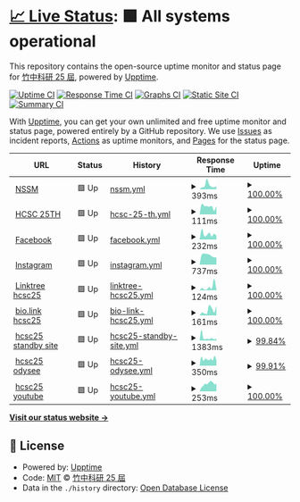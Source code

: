 # [📈 Live Status](https://hcsc-25th.github.io/upptime): <!--live status--> **🟩 All systems operational**

This repository contains the open-source uptime monitor and status page for [竹中科研 25 屆](https://hcsc-25th.github.io/), powered by [Upptime](https://github.com/upptime/upptime).

[![Uptime CI](https://github.com/hcsc-25th/upptime/workflows/Uptime%20CI/badge.svg)](https://github.com/hcsc-25th/upptime/actions?query=workflow%3A%22Uptime+CI%22)
[![Response Time CI](https://github.com/hcsc-25th/upptime/workflows/Response%20Time%20CI/badge.svg)](https://github.com/hcsc-25th/upptime/actions?query=workflow%3A%22Response+Time+CI%22)
[![Graphs CI](https://github.com/hcsc-25th/upptime/workflows/Graphs%20CI/badge.svg)](https://github.com/hcsc-25th/upptime/actions?query=workflow%3A%22Graphs+CI%22)
[![Static Site CI](https://github.com/hcsc-25th/upptime/workflows/Static%20Site%20CI/badge.svg)](https://github.com/hcsc-25th/upptime/actions?query=workflow%3A%22Static+Site+CI%22)
[![Summary CI](https://github.com/hcsc-25th/upptime/workflows/Summary%20CI/badge.svg)](https://github.com/hcsc-25th/upptime/actions?query=workflow%3A%22Summary+CI%22)

With [Upptime](https://upptime.js.org), you can get your own unlimited and free uptime monitor and status page, powered entirely by a GitHub repository. We use [Issues](https://github.com/hcsc-25th/upptime/issues) as incident reports, [Actions](https://github.com/hcsc-25th/upptime/actions) as uptime monitors, and [Pages](https://hcsc-25th.github.io/upptime) for the status page.

<!--start: status pages-->
<!-- This summary is generated by Upptime (https://github.com/upptime/upptime) -->
<!-- Do not edit this manually, your changes will be overwritten -->
<!-- prettier-ignore -->
| URL | Status | History | Response Time | Uptime |
| --- | ------ | ------- | ------------- | ------ |
| <img alt="" src="https://favicons.githubusercontent.com/sc2022.wixsite.com" height="13"> [NSSM](https://sc2022.wixsite.com/nssm) | 🟩 Up | [nssm.yml](https://github.com/hcsc-25th/upptime/commits/HEAD/history/nssm.yml) | <details><summary><img alt="Response time graph" src="./graphs/nssm/response-time-week.png" height="20"> 393ms</summary><br><a href="https://hcsc-25th.github.io/upptime/history/nssm"><img alt="Response time 416" src="https://img.shields.io/endpoint?url=https%3A%2F%2Fraw.githubusercontent.com%2Fhcsc-25th%2Fupptime%2FHEAD%2Fapi%2Fnssm%2Fresponse-time.json"></a><br><a href="https://hcsc-25th.github.io/upptime/history/nssm"><img alt="24-hour response time 289" src="https://img.shields.io/endpoint?url=https%3A%2F%2Fraw.githubusercontent.com%2Fhcsc-25th%2Fupptime%2FHEAD%2Fapi%2Fnssm%2Fresponse-time-day.json"></a><br><a href="https://hcsc-25th.github.io/upptime/history/nssm"><img alt="7-day response time 393" src="https://img.shields.io/endpoint?url=https%3A%2F%2Fraw.githubusercontent.com%2Fhcsc-25th%2Fupptime%2FHEAD%2Fapi%2Fnssm%2Fresponse-time-week.json"></a><br><a href="https://hcsc-25th.github.io/upptime/history/nssm"><img alt="30-day response time 430" src="https://img.shields.io/endpoint?url=https%3A%2F%2Fraw.githubusercontent.com%2Fhcsc-25th%2Fupptime%2FHEAD%2Fapi%2Fnssm%2Fresponse-time-month.json"></a><br><a href="https://hcsc-25th.github.io/upptime/history/nssm"><img alt="1-year response time 416" src="https://img.shields.io/endpoint?url=https%3A%2F%2Fraw.githubusercontent.com%2Fhcsc-25th%2Fupptime%2FHEAD%2Fapi%2Fnssm%2Fresponse-time-year.json"></a></details> | <details><summary><a href="https://hcsc-25th.github.io/upptime/history/nssm">100.00%</a></summary><a href="https://hcsc-25th.github.io/upptime/history/nssm"><img alt="All-time uptime 99.98%" src="https://img.shields.io/endpoint?url=https%3A%2F%2Fraw.githubusercontent.com%2Fhcsc-25th%2Fupptime%2FHEAD%2Fapi%2Fnssm%2Fuptime.json"></a><br><a href="https://hcsc-25th.github.io/upptime/history/nssm"><img alt="24-hour uptime 100.00%" src="https://img.shields.io/endpoint?url=https%3A%2F%2Fraw.githubusercontent.com%2Fhcsc-25th%2Fupptime%2FHEAD%2Fapi%2Fnssm%2Fuptime-day.json"></a><br><a href="https://hcsc-25th.github.io/upptime/history/nssm"><img alt="7-day uptime 100.00%" src="https://img.shields.io/endpoint?url=https%3A%2F%2Fraw.githubusercontent.com%2Fhcsc-25th%2Fupptime%2FHEAD%2Fapi%2Fnssm%2Fuptime-week.json"></a><br><a href="https://hcsc-25th.github.io/upptime/history/nssm"><img alt="30-day uptime 99.95%" src="https://img.shields.io/endpoint?url=https%3A%2F%2Fraw.githubusercontent.com%2Fhcsc-25th%2Fupptime%2FHEAD%2Fapi%2Fnssm%2Fuptime-month.json"></a><br><a href="https://hcsc-25th.github.io/upptime/history/nssm"><img alt="1-year uptime 99.98%" src="https://img.shields.io/endpoint?url=https%3A%2F%2Fraw.githubusercontent.com%2Fhcsc-25th%2Fupptime%2FHEAD%2Fapi%2Fnssm%2Fuptime-year.json"></a></details>
| <img alt="" src="https://favicons.githubusercontent.com/hcsc-25th.github.io" height="13"> [HCSC 25TH](https://hcsc-25th.github.io/) | 🟩 Up | [hcsc-25-th.yml](https://github.com/hcsc-25th/upptime/commits/HEAD/history/hcsc-25-th.yml) | <details><summary><img alt="Response time graph" src="./graphs/hcsc-25-th/response-time-week.png" height="20"> 111ms</summary><br><a href="https://hcsc-25th.github.io/upptime/history/hcsc-25-th"><img alt="Response time 105" src="https://img.shields.io/endpoint?url=https%3A%2F%2Fraw.githubusercontent.com%2Fhcsc-25th%2Fupptime%2FHEAD%2Fapi%2Fhcsc-25-th%2Fresponse-time.json"></a><br><a href="https://hcsc-25th.github.io/upptime/history/hcsc-25-th"><img alt="24-hour response time 115" src="https://img.shields.io/endpoint?url=https%3A%2F%2Fraw.githubusercontent.com%2Fhcsc-25th%2Fupptime%2FHEAD%2Fapi%2Fhcsc-25-th%2Fresponse-time-day.json"></a><br><a href="https://hcsc-25th.github.io/upptime/history/hcsc-25-th"><img alt="7-day response time 111" src="https://img.shields.io/endpoint?url=https%3A%2F%2Fraw.githubusercontent.com%2Fhcsc-25th%2Fupptime%2FHEAD%2Fapi%2Fhcsc-25-th%2Fresponse-time-week.json"></a><br><a href="https://hcsc-25th.github.io/upptime/history/hcsc-25-th"><img alt="30-day response time 98" src="https://img.shields.io/endpoint?url=https%3A%2F%2Fraw.githubusercontent.com%2Fhcsc-25th%2Fupptime%2FHEAD%2Fapi%2Fhcsc-25-th%2Fresponse-time-month.json"></a><br><a href="https://hcsc-25th.github.io/upptime/history/hcsc-25-th"><img alt="1-year response time 105" src="https://img.shields.io/endpoint?url=https%3A%2F%2Fraw.githubusercontent.com%2Fhcsc-25th%2Fupptime%2FHEAD%2Fapi%2Fhcsc-25-th%2Fresponse-time-year.json"></a></details> | <details><summary><a href="https://hcsc-25th.github.io/upptime/history/hcsc-25-th">100.00%</a></summary><a href="https://hcsc-25th.github.io/upptime/history/hcsc-25-th"><img alt="All-time uptime 100.00%" src="https://img.shields.io/endpoint?url=https%3A%2F%2Fraw.githubusercontent.com%2Fhcsc-25th%2Fupptime%2FHEAD%2Fapi%2Fhcsc-25-th%2Fuptime.json"></a><br><a href="https://hcsc-25th.github.io/upptime/history/hcsc-25-th"><img alt="24-hour uptime 100.00%" src="https://img.shields.io/endpoint?url=https%3A%2F%2Fraw.githubusercontent.com%2Fhcsc-25th%2Fupptime%2FHEAD%2Fapi%2Fhcsc-25-th%2Fuptime-day.json"></a><br><a href="https://hcsc-25th.github.io/upptime/history/hcsc-25-th"><img alt="7-day uptime 100.00%" src="https://img.shields.io/endpoint?url=https%3A%2F%2Fraw.githubusercontent.com%2Fhcsc-25th%2Fupptime%2FHEAD%2Fapi%2Fhcsc-25-th%2Fuptime-week.json"></a><br><a href="https://hcsc-25th.github.io/upptime/history/hcsc-25-th"><img alt="30-day uptime 100.00%" src="https://img.shields.io/endpoint?url=https%3A%2F%2Fraw.githubusercontent.com%2Fhcsc-25th%2Fupptime%2FHEAD%2Fapi%2Fhcsc-25-th%2Fuptime-month.json"></a><br><a href="https://hcsc-25th.github.io/upptime/history/hcsc-25-th"><img alt="1-year uptime 100.00%" src="https://img.shields.io/endpoint?url=https%3A%2F%2Fraw.githubusercontent.com%2Fhcsc-25th%2Fupptime%2FHEAD%2Fapi%2Fhcsc-25-th%2Fuptime-year.json"></a></details>
| <img alt="" src="https://favicons.githubusercontent.com/www.facebook.com" height="13"> [Facebook](https://www.facebook.com/) | 🟩 Up | [facebook.yml](https://github.com/hcsc-25th/upptime/commits/HEAD/history/facebook.yml) | <details><summary><img alt="Response time graph" src="./graphs/facebook/response-time-week.png" height="20"> 232ms</summary><br><a href="https://hcsc-25th.github.io/upptime/history/facebook"><img alt="Response time 343" src="https://img.shields.io/endpoint?url=https%3A%2F%2Fraw.githubusercontent.com%2Fhcsc-25th%2Fupptime%2FHEAD%2Fapi%2Ffacebook%2Fresponse-time.json"></a><br><a href="https://hcsc-25th.github.io/upptime/history/facebook"><img alt="24-hour response time 170" src="https://img.shields.io/endpoint?url=https%3A%2F%2Fraw.githubusercontent.com%2Fhcsc-25th%2Fupptime%2FHEAD%2Fapi%2Ffacebook%2Fresponse-time-day.json"></a><br><a href="https://hcsc-25th.github.io/upptime/history/facebook"><img alt="7-day response time 232" src="https://img.shields.io/endpoint?url=https%3A%2F%2Fraw.githubusercontent.com%2Fhcsc-25th%2Fupptime%2FHEAD%2Fapi%2Ffacebook%2Fresponse-time-week.json"></a><br><a href="https://hcsc-25th.github.io/upptime/history/facebook"><img alt="30-day response time 347" src="https://img.shields.io/endpoint?url=https%3A%2F%2Fraw.githubusercontent.com%2Fhcsc-25th%2Fupptime%2FHEAD%2Fapi%2Ffacebook%2Fresponse-time-month.json"></a><br><a href="https://hcsc-25th.github.io/upptime/history/facebook"><img alt="1-year response time 343" src="https://img.shields.io/endpoint?url=https%3A%2F%2Fraw.githubusercontent.com%2Fhcsc-25th%2Fupptime%2FHEAD%2Fapi%2Ffacebook%2Fresponse-time-year.json"></a></details> | <details><summary><a href="https://hcsc-25th.github.io/upptime/history/facebook">100.00%</a></summary><a href="https://hcsc-25th.github.io/upptime/history/facebook"><img alt="All-time uptime 99.91%" src="https://img.shields.io/endpoint?url=https%3A%2F%2Fraw.githubusercontent.com%2Fhcsc-25th%2Fupptime%2FHEAD%2Fapi%2Ffacebook%2Fuptime.json"></a><br><a href="https://hcsc-25th.github.io/upptime/history/facebook"><img alt="24-hour uptime 100.00%" src="https://img.shields.io/endpoint?url=https%3A%2F%2Fraw.githubusercontent.com%2Fhcsc-25th%2Fupptime%2FHEAD%2Fapi%2Ffacebook%2Fuptime-day.json"></a><br><a href="https://hcsc-25th.github.io/upptime/history/facebook"><img alt="7-day uptime 100.00%" src="https://img.shields.io/endpoint?url=https%3A%2F%2Fraw.githubusercontent.com%2Fhcsc-25th%2Fupptime%2FHEAD%2Fapi%2Ffacebook%2Fuptime-week.json"></a><br><a href="https://hcsc-25th.github.io/upptime/history/facebook"><img alt="30-day uptime 100.00%" src="https://img.shields.io/endpoint?url=https%3A%2F%2Fraw.githubusercontent.com%2Fhcsc-25th%2Fupptime%2FHEAD%2Fapi%2Ffacebook%2Fuptime-month.json"></a><br><a href="https://hcsc-25th.github.io/upptime/history/facebook"><img alt="1-year uptime 99.91%" src="https://img.shields.io/endpoint?url=https%3A%2F%2Fraw.githubusercontent.com%2Fhcsc-25th%2Fupptime%2FHEAD%2Fapi%2Ffacebook%2Fuptime-year.json"></a></details>
| <img alt="" src="https://favicons.githubusercontent.com/www.instagram.com" height="13"> [Instagram](https://www.instagram.com/) | 🟩 Up | [instagram.yml](https://github.com/hcsc-25th/upptime/commits/HEAD/history/instagram.yml) | <details><summary><img alt="Response time graph" src="./graphs/instagram/response-time-week.png" height="20"> 737ms</summary><br><a href="https://hcsc-25th.github.io/upptime/history/instagram"><img alt="Response time 782" src="https://img.shields.io/endpoint?url=https%3A%2F%2Fraw.githubusercontent.com%2Fhcsc-25th%2Fupptime%2FHEAD%2Fapi%2Finstagram%2Fresponse-time.json"></a><br><a href="https://hcsc-25th.github.io/upptime/history/instagram"><img alt="24-hour response time 564" src="https://img.shields.io/endpoint?url=https%3A%2F%2Fraw.githubusercontent.com%2Fhcsc-25th%2Fupptime%2FHEAD%2Fapi%2Finstagram%2Fresponse-time-day.json"></a><br><a href="https://hcsc-25th.github.io/upptime/history/instagram"><img alt="7-day response time 737" src="https://img.shields.io/endpoint?url=https%3A%2F%2Fraw.githubusercontent.com%2Fhcsc-25th%2Fupptime%2FHEAD%2Fapi%2Finstagram%2Fresponse-time-week.json"></a><br><a href="https://hcsc-25th.github.io/upptime/history/instagram"><img alt="30-day response time 697" src="https://img.shields.io/endpoint?url=https%3A%2F%2Fraw.githubusercontent.com%2Fhcsc-25th%2Fupptime%2FHEAD%2Fapi%2Finstagram%2Fresponse-time-month.json"></a><br><a href="https://hcsc-25th.github.io/upptime/history/instagram"><img alt="1-year response time 782" src="https://img.shields.io/endpoint?url=https%3A%2F%2Fraw.githubusercontent.com%2Fhcsc-25th%2Fupptime%2FHEAD%2Fapi%2Finstagram%2Fresponse-time-year.json"></a></details> | <details><summary><a href="https://hcsc-25th.github.io/upptime/history/instagram">100.00%</a></summary><a href="https://hcsc-25th.github.io/upptime/history/instagram"><img alt="All-time uptime 99.91%" src="https://img.shields.io/endpoint?url=https%3A%2F%2Fraw.githubusercontent.com%2Fhcsc-25th%2Fupptime%2FHEAD%2Fapi%2Finstagram%2Fuptime.json"></a><br><a href="https://hcsc-25th.github.io/upptime/history/instagram"><img alt="24-hour uptime 100.00%" src="https://img.shields.io/endpoint?url=https%3A%2F%2Fraw.githubusercontent.com%2Fhcsc-25th%2Fupptime%2FHEAD%2Fapi%2Finstagram%2Fuptime-day.json"></a><br><a href="https://hcsc-25th.github.io/upptime/history/instagram"><img alt="7-day uptime 100.00%" src="https://img.shields.io/endpoint?url=https%3A%2F%2Fraw.githubusercontent.com%2Fhcsc-25th%2Fupptime%2FHEAD%2Fapi%2Finstagram%2Fuptime-week.json"></a><br><a href="https://hcsc-25th.github.io/upptime/history/instagram"><img alt="30-day uptime 100.00%" src="https://img.shields.io/endpoint?url=https%3A%2F%2Fraw.githubusercontent.com%2Fhcsc-25th%2Fupptime%2FHEAD%2Fapi%2Finstagram%2Fuptime-month.json"></a><br><a href="https://hcsc-25th.github.io/upptime/history/instagram"><img alt="1-year uptime 99.91%" src="https://img.shields.io/endpoint?url=https%3A%2F%2Fraw.githubusercontent.com%2Fhcsc-25th%2Fupptime%2FHEAD%2Fapi%2Finstagram%2Fuptime-year.json"></a></details>
| <img alt="" src="https://favicons.githubusercontent.com/linktr.ee" height="13"> [Linktree hcsc25](https://linktr.ee/hcsc.25th) | 🟩 Up | [linktree-hcsc25.yml](https://github.com/hcsc-25th/upptime/commits/HEAD/history/linktree-hcsc25.yml) | <details><summary><img alt="Response time graph" src="./graphs/linktree-hcsc25/response-time-week.png" height="20"> 124ms</summary><br><a href="https://hcsc-25th.github.io/upptime/history/linktree-hcsc25"><img alt="Response time 427" src="https://img.shields.io/endpoint?url=https%3A%2F%2Fraw.githubusercontent.com%2Fhcsc-25th%2Fupptime%2FHEAD%2Fapi%2Flinktree-hcsc25%2Fresponse-time.json"></a><br><a href="https://hcsc-25th.github.io/upptime/history/linktree-hcsc25"><img alt="24-hour response time 33" src="https://img.shields.io/endpoint?url=https%3A%2F%2Fraw.githubusercontent.com%2Fhcsc-25th%2Fupptime%2FHEAD%2Fapi%2Flinktree-hcsc25%2Fresponse-time-day.json"></a><br><a href="https://hcsc-25th.github.io/upptime/history/linktree-hcsc25"><img alt="7-day response time 124" src="https://img.shields.io/endpoint?url=https%3A%2F%2Fraw.githubusercontent.com%2Fhcsc-25th%2Fupptime%2FHEAD%2Fapi%2Flinktree-hcsc25%2Fresponse-time-week.json"></a><br><a href="https://hcsc-25th.github.io/upptime/history/linktree-hcsc25"><img alt="30-day response time 150" src="https://img.shields.io/endpoint?url=https%3A%2F%2Fraw.githubusercontent.com%2Fhcsc-25th%2Fupptime%2FHEAD%2Fapi%2Flinktree-hcsc25%2Fresponse-time-month.json"></a><br><a href="https://hcsc-25th.github.io/upptime/history/linktree-hcsc25"><img alt="1-year response time 427" src="https://img.shields.io/endpoint?url=https%3A%2F%2Fraw.githubusercontent.com%2Fhcsc-25th%2Fupptime%2FHEAD%2Fapi%2Flinktree-hcsc25%2Fresponse-time-year.json"></a></details> | <details><summary><a href="https://hcsc-25th.github.io/upptime/history/linktree-hcsc25">100.00%</a></summary><a href="https://hcsc-25th.github.io/upptime/history/linktree-hcsc25"><img alt="All-time uptime 99.96%" src="https://img.shields.io/endpoint?url=https%3A%2F%2Fraw.githubusercontent.com%2Fhcsc-25th%2Fupptime%2FHEAD%2Fapi%2Flinktree-hcsc25%2Fuptime.json"></a><br><a href="https://hcsc-25th.github.io/upptime/history/linktree-hcsc25"><img alt="24-hour uptime 100.00%" src="https://img.shields.io/endpoint?url=https%3A%2F%2Fraw.githubusercontent.com%2Fhcsc-25th%2Fupptime%2FHEAD%2Fapi%2Flinktree-hcsc25%2Fuptime-day.json"></a><br><a href="https://hcsc-25th.github.io/upptime/history/linktree-hcsc25"><img alt="7-day uptime 100.00%" src="https://img.shields.io/endpoint?url=https%3A%2F%2Fraw.githubusercontent.com%2Fhcsc-25th%2Fupptime%2FHEAD%2Fapi%2Flinktree-hcsc25%2Fuptime-week.json"></a><br><a href="https://hcsc-25th.github.io/upptime/history/linktree-hcsc25"><img alt="30-day uptime 100.00%" src="https://img.shields.io/endpoint?url=https%3A%2F%2Fraw.githubusercontent.com%2Fhcsc-25th%2Fupptime%2FHEAD%2Fapi%2Flinktree-hcsc25%2Fuptime-month.json"></a><br><a href="https://hcsc-25th.github.io/upptime/history/linktree-hcsc25"><img alt="1-year uptime 99.96%" src="https://img.shields.io/endpoint?url=https%3A%2F%2Fraw.githubusercontent.com%2Fhcsc-25th%2Fupptime%2FHEAD%2Fapi%2Flinktree-hcsc25%2Fuptime-year.json"></a></details>
| <img alt="" src="https://favicons.githubusercontent.com/hcsc_25th.bio.link" height="13"> [bio.link hcsc25](https://hcsc_25th.bio.link/) | 🟩 Up | [bio-link-hcsc25.yml](https://github.com/hcsc-25th/upptime/commits/HEAD/history/bio-link-hcsc25.yml) | <details><summary><img alt="Response time graph" src="./graphs/bio-link-hcsc25/response-time-week.png" height="20"> 161ms</summary><br><a href="https://hcsc-25th.github.io/upptime/history/bio-link-hcsc25"><img alt="Response time 161" src="https://img.shields.io/endpoint?url=https%3A%2F%2Fraw.githubusercontent.com%2Fhcsc-25th%2Fupptime%2FHEAD%2Fapi%2Fbio-link-hcsc25%2Fresponse-time.json"></a><br><a href="https://hcsc-25th.github.io/upptime/history/bio-link-hcsc25"><img alt="24-hour response time 289" src="https://img.shields.io/endpoint?url=https%3A%2F%2Fraw.githubusercontent.com%2Fhcsc-25th%2Fupptime%2FHEAD%2Fapi%2Fbio-link-hcsc25%2Fresponse-time-day.json"></a><br><a href="https://hcsc-25th.github.io/upptime/history/bio-link-hcsc25"><img alt="7-day response time 161" src="https://img.shields.io/endpoint?url=https%3A%2F%2Fraw.githubusercontent.com%2Fhcsc-25th%2Fupptime%2FHEAD%2Fapi%2Fbio-link-hcsc25%2Fresponse-time-week.json"></a><br><a href="https://hcsc-25th.github.io/upptime/history/bio-link-hcsc25"><img alt="30-day response time 151" src="https://img.shields.io/endpoint?url=https%3A%2F%2Fraw.githubusercontent.com%2Fhcsc-25th%2Fupptime%2FHEAD%2Fapi%2Fbio-link-hcsc25%2Fresponse-time-month.json"></a><br><a href="https://hcsc-25th.github.io/upptime/history/bio-link-hcsc25"><img alt="1-year response time 161" src="https://img.shields.io/endpoint?url=https%3A%2F%2Fraw.githubusercontent.com%2Fhcsc-25th%2Fupptime%2FHEAD%2Fapi%2Fbio-link-hcsc25%2Fresponse-time-year.json"></a></details> | <details><summary><a href="https://hcsc-25th.github.io/upptime/history/bio-link-hcsc25">100.00%</a></summary><a href="https://hcsc-25th.github.io/upptime/history/bio-link-hcsc25"><img alt="All-time uptime 100.00%" src="https://img.shields.io/endpoint?url=https%3A%2F%2Fraw.githubusercontent.com%2Fhcsc-25th%2Fupptime%2FHEAD%2Fapi%2Fbio-link-hcsc25%2Fuptime.json"></a><br><a href="https://hcsc-25th.github.io/upptime/history/bio-link-hcsc25"><img alt="24-hour uptime 100.00%" src="https://img.shields.io/endpoint?url=https%3A%2F%2Fraw.githubusercontent.com%2Fhcsc-25th%2Fupptime%2FHEAD%2Fapi%2Fbio-link-hcsc25%2Fuptime-day.json"></a><br><a href="https://hcsc-25th.github.io/upptime/history/bio-link-hcsc25"><img alt="7-day uptime 100.00%" src="https://img.shields.io/endpoint?url=https%3A%2F%2Fraw.githubusercontent.com%2Fhcsc-25th%2Fupptime%2FHEAD%2Fapi%2Fbio-link-hcsc25%2Fuptime-week.json"></a><br><a href="https://hcsc-25th.github.io/upptime/history/bio-link-hcsc25"><img alt="30-day uptime 100.00%" src="https://img.shields.io/endpoint?url=https%3A%2F%2Fraw.githubusercontent.com%2Fhcsc-25th%2Fupptime%2FHEAD%2Fapi%2Fbio-link-hcsc25%2Fuptime-month.json"></a><br><a href="https://hcsc-25th.github.io/upptime/history/bio-link-hcsc25"><img alt="1-year uptime 100.00%" src="https://img.shields.io/endpoint?url=https%3A%2F%2Fraw.githubusercontent.com%2Fhcsc-25th%2Fupptime%2FHEAD%2Fapi%2Fbio-link-hcsc25%2Fuptime-year.json"></a></details>
| <img alt="" src="https://favicons.githubusercontent.com/hcsc-25th.codeberg.page" height="13"> [hcsc25 standby site](https://hcsc-25th.codeberg.page/) | 🟩 Up | [hcsc25-standby-site.yml](https://github.com/hcsc-25th/upptime/commits/HEAD/history/hcsc25-standby-site.yml) | <details><summary><img alt="Response time graph" src="./graphs/hcsc25-standby-site/response-time-week.png" height="20"> 1383ms</summary><br><a href="https://hcsc-25th.github.io/upptime/history/hcsc25-standby-site"><img alt="Response time 1057" src="https://img.shields.io/endpoint?url=https%3A%2F%2Fraw.githubusercontent.com%2Fhcsc-25th%2Fupptime%2FHEAD%2Fapi%2Fhcsc25-standby-site%2Fresponse-time.json"></a><br><a href="https://hcsc-25th.github.io/upptime/history/hcsc25-standby-site"><img alt="24-hour response time 1034" src="https://img.shields.io/endpoint?url=https%3A%2F%2Fraw.githubusercontent.com%2Fhcsc-25th%2Fupptime%2FHEAD%2Fapi%2Fhcsc25-standby-site%2Fresponse-time-day.json"></a><br><a href="https://hcsc-25th.github.io/upptime/history/hcsc25-standby-site"><img alt="7-day response time 1383" src="https://img.shields.io/endpoint?url=https%3A%2F%2Fraw.githubusercontent.com%2Fhcsc-25th%2Fupptime%2FHEAD%2Fapi%2Fhcsc25-standby-site%2Fresponse-time-week.json"></a><br><a href="https://hcsc-25th.github.io/upptime/history/hcsc25-standby-site"><img alt="30-day response time 947" src="https://img.shields.io/endpoint?url=https%3A%2F%2Fraw.githubusercontent.com%2Fhcsc-25th%2Fupptime%2FHEAD%2Fapi%2Fhcsc25-standby-site%2Fresponse-time-month.json"></a><br><a href="https://hcsc-25th.github.io/upptime/history/hcsc25-standby-site"><img alt="1-year response time 1057" src="https://img.shields.io/endpoint?url=https%3A%2F%2Fraw.githubusercontent.com%2Fhcsc-25th%2Fupptime%2FHEAD%2Fapi%2Fhcsc25-standby-site%2Fresponse-time-year.json"></a></details> | <details><summary><a href="https://hcsc-25th.github.io/upptime/history/hcsc25-standby-site">99.84%</a></summary><a href="https://hcsc-25th.github.io/upptime/history/hcsc25-standby-site"><img alt="All-time uptime 99.76%" src="https://img.shields.io/endpoint?url=https%3A%2F%2Fraw.githubusercontent.com%2Fhcsc-25th%2Fupptime%2FHEAD%2Fapi%2Fhcsc25-standby-site%2Fuptime.json"></a><br><a href="https://hcsc-25th.github.io/upptime/history/hcsc25-standby-site"><img alt="24-hour uptime 100.00%" src="https://img.shields.io/endpoint?url=https%3A%2F%2Fraw.githubusercontent.com%2Fhcsc-25th%2Fupptime%2FHEAD%2Fapi%2Fhcsc25-standby-site%2Fuptime-day.json"></a><br><a href="https://hcsc-25th.github.io/upptime/history/hcsc25-standby-site"><img alt="7-day uptime 99.84%" src="https://img.shields.io/endpoint?url=https%3A%2F%2Fraw.githubusercontent.com%2Fhcsc-25th%2Fupptime%2FHEAD%2Fapi%2Fhcsc25-standby-site%2Fuptime-week.json"></a><br><a href="https://hcsc-25th.github.io/upptime/history/hcsc25-standby-site"><img alt="30-day uptime 99.55%" src="https://img.shields.io/endpoint?url=https%3A%2F%2Fraw.githubusercontent.com%2Fhcsc-25th%2Fupptime%2FHEAD%2Fapi%2Fhcsc25-standby-site%2Fuptime-month.json"></a><br><a href="https://hcsc-25th.github.io/upptime/history/hcsc25-standby-site"><img alt="1-year uptime 99.76%" src="https://img.shields.io/endpoint?url=https%3A%2F%2Fraw.githubusercontent.com%2Fhcsc-25th%2Fupptime%2FHEAD%2Fapi%2Fhcsc25-standby-site%2Fuptime-year.json"></a></details>
| <img alt="" src="https://favicons.githubusercontent.com/odysee.com" height="13"> [hcsc25 odysee](https://odysee.com/@hcsc-25th:e) | 🟩 Up | [hcsc25-odysee.yml](https://github.com/hcsc-25th/upptime/commits/HEAD/history/hcsc25-odysee.yml) | <details><summary><img alt="Response time graph" src="./graphs/hcsc25-odysee/response-time-week.png" height="20"> 350ms</summary><br><a href="https://hcsc-25th.github.io/upptime/history/hcsc25-odysee"><img alt="Response time 547" src="https://img.shields.io/endpoint?url=https%3A%2F%2Fraw.githubusercontent.com%2Fhcsc-25th%2Fupptime%2FHEAD%2Fapi%2Fhcsc25-odysee%2Fresponse-time.json"></a><br><a href="https://hcsc-25th.github.io/upptime/history/hcsc25-odysee"><img alt="24-hour response time 338" src="https://img.shields.io/endpoint?url=https%3A%2F%2Fraw.githubusercontent.com%2Fhcsc-25th%2Fupptime%2FHEAD%2Fapi%2Fhcsc25-odysee%2Fresponse-time-day.json"></a><br><a href="https://hcsc-25th.github.io/upptime/history/hcsc25-odysee"><img alt="7-day response time 350" src="https://img.shields.io/endpoint?url=https%3A%2F%2Fraw.githubusercontent.com%2Fhcsc-25th%2Fupptime%2FHEAD%2Fapi%2Fhcsc25-odysee%2Fresponse-time-week.json"></a><br><a href="https://hcsc-25th.github.io/upptime/history/hcsc25-odysee"><img alt="30-day response time 405" src="https://img.shields.io/endpoint?url=https%3A%2F%2Fraw.githubusercontent.com%2Fhcsc-25th%2Fupptime%2FHEAD%2Fapi%2Fhcsc25-odysee%2Fresponse-time-month.json"></a><br><a href="https://hcsc-25th.github.io/upptime/history/hcsc25-odysee"><img alt="1-year response time 547" src="https://img.shields.io/endpoint?url=https%3A%2F%2Fraw.githubusercontent.com%2Fhcsc-25th%2Fupptime%2FHEAD%2Fapi%2Fhcsc25-odysee%2Fresponse-time-year.json"></a></details> | <details><summary><a href="https://hcsc-25th.github.io/upptime/history/hcsc25-odysee">99.91%</a></summary><a href="https://hcsc-25th.github.io/upptime/history/hcsc25-odysee"><img alt="All-time uptime 99.87%" src="https://img.shields.io/endpoint?url=https%3A%2F%2Fraw.githubusercontent.com%2Fhcsc-25th%2Fupptime%2FHEAD%2Fapi%2Fhcsc25-odysee%2Fuptime.json"></a><br><a href="https://hcsc-25th.github.io/upptime/history/hcsc25-odysee"><img alt="24-hour uptime 99.38%" src="https://img.shields.io/endpoint?url=https%3A%2F%2Fraw.githubusercontent.com%2Fhcsc-25th%2Fupptime%2FHEAD%2Fapi%2Fhcsc25-odysee%2Fuptime-day.json"></a><br><a href="https://hcsc-25th.github.io/upptime/history/hcsc25-odysee"><img alt="7-day uptime 99.91%" src="https://img.shields.io/endpoint?url=https%3A%2F%2Fraw.githubusercontent.com%2Fhcsc-25th%2Fupptime%2FHEAD%2Fapi%2Fhcsc25-odysee%2Fuptime-week.json"></a><br><a href="https://hcsc-25th.github.io/upptime/history/hcsc25-odysee"><img alt="30-day uptime 99.93%" src="https://img.shields.io/endpoint?url=https%3A%2F%2Fraw.githubusercontent.com%2Fhcsc-25th%2Fupptime%2FHEAD%2Fapi%2Fhcsc25-odysee%2Fuptime-month.json"></a><br><a href="https://hcsc-25th.github.io/upptime/history/hcsc25-odysee"><img alt="1-year uptime 99.87%" src="https://img.shields.io/endpoint?url=https%3A%2F%2Fraw.githubusercontent.com%2Fhcsc-25th%2Fupptime%2FHEAD%2Fapi%2Fhcsc25-odysee%2Fuptime-year.json"></a></details>
| <img alt="" src="https://favicons.githubusercontent.com/www.youtube.com" height="13"> [hcsc25 youtube](https://www.youtube.com/channel/UCWjF0P7tWPG4x5DjNxPuuNQ) | 🟩 Up | [hcsc25-youtube.yml](https://github.com/hcsc-25th/upptime/commits/HEAD/history/hcsc25-youtube.yml) | <details><summary><img alt="Response time graph" src="./graphs/hcsc25-youtube/response-time-week.png" height="20"> 253ms</summary><br><a href="https://hcsc-25th.github.io/upptime/history/hcsc25-youtube"><img alt="Response time 217" src="https://img.shields.io/endpoint?url=https%3A%2F%2Fraw.githubusercontent.com%2Fhcsc-25th%2Fupptime%2FHEAD%2Fapi%2Fhcsc25-youtube%2Fresponse-time.json"></a><br><a href="https://hcsc-25th.github.io/upptime/history/hcsc25-youtube"><img alt="24-hour response time 235" src="https://img.shields.io/endpoint?url=https%3A%2F%2Fraw.githubusercontent.com%2Fhcsc-25th%2Fupptime%2FHEAD%2Fapi%2Fhcsc25-youtube%2Fresponse-time-day.json"></a><br><a href="https://hcsc-25th.github.io/upptime/history/hcsc25-youtube"><img alt="7-day response time 253" src="https://img.shields.io/endpoint?url=https%3A%2F%2Fraw.githubusercontent.com%2Fhcsc-25th%2Fupptime%2FHEAD%2Fapi%2Fhcsc25-youtube%2Fresponse-time-week.json"></a><br><a href="https://hcsc-25th.github.io/upptime/history/hcsc25-youtube"><img alt="30-day response time 225" src="https://img.shields.io/endpoint?url=https%3A%2F%2Fraw.githubusercontent.com%2Fhcsc-25th%2Fupptime%2FHEAD%2Fapi%2Fhcsc25-youtube%2Fresponse-time-month.json"></a><br><a href="https://hcsc-25th.github.io/upptime/history/hcsc25-youtube"><img alt="1-year response time 217" src="https://img.shields.io/endpoint?url=https%3A%2F%2Fraw.githubusercontent.com%2Fhcsc-25th%2Fupptime%2FHEAD%2Fapi%2Fhcsc25-youtube%2Fresponse-time-year.json"></a></details> | <details><summary><a href="https://hcsc-25th.github.io/upptime/history/hcsc25-youtube">100.00%</a></summary><a href="https://hcsc-25th.github.io/upptime/history/hcsc25-youtube"><img alt="All-time uptime 100.00%" src="https://img.shields.io/endpoint?url=https%3A%2F%2Fraw.githubusercontent.com%2Fhcsc-25th%2Fupptime%2FHEAD%2Fapi%2Fhcsc25-youtube%2Fuptime.json"></a><br><a href="https://hcsc-25th.github.io/upptime/history/hcsc25-youtube"><img alt="24-hour uptime 100.00%" src="https://img.shields.io/endpoint?url=https%3A%2F%2Fraw.githubusercontent.com%2Fhcsc-25th%2Fupptime%2FHEAD%2Fapi%2Fhcsc25-youtube%2Fuptime-day.json"></a><br><a href="https://hcsc-25th.github.io/upptime/history/hcsc25-youtube"><img alt="7-day uptime 100.00%" src="https://img.shields.io/endpoint?url=https%3A%2F%2Fraw.githubusercontent.com%2Fhcsc-25th%2Fupptime%2FHEAD%2Fapi%2Fhcsc25-youtube%2Fuptime-week.json"></a><br><a href="https://hcsc-25th.github.io/upptime/history/hcsc25-youtube"><img alt="30-day uptime 100.00%" src="https://img.shields.io/endpoint?url=https%3A%2F%2Fraw.githubusercontent.com%2Fhcsc-25th%2Fupptime%2FHEAD%2Fapi%2Fhcsc25-youtube%2Fuptime-month.json"></a><br><a href="https://hcsc-25th.github.io/upptime/history/hcsc25-youtube"><img alt="1-year uptime 100.00%" src="https://img.shields.io/endpoint?url=https%3A%2F%2Fraw.githubusercontent.com%2Fhcsc-25th%2Fupptime%2FHEAD%2Fapi%2Fhcsc25-youtube%2Fuptime-year.json"></a></details>

<!--end: status pages-->

[**Visit our status website →**](https://hcsc-25th.github.io/upptime)

## 📄 License

- Powered by: [Upptime](https://github.com/upptime/upptime)
- Code: [MIT](./LICENSE) © [竹中科研 25 屆](https://hcsc-25th.github.io/)
- Data in the `./history` directory: [Open Database License](https://opendatacommons.org/licenses/odbl/1-0/)
